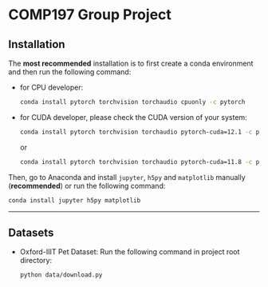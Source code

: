 # COMP197 Group Project
## Installation
The **most recommended** installation is to first create a conda environment and then run the following command:
- for CPU developer:
  ```bash
  conda install pytorch torchvision torchaudio cpuonly -c pytorch
  ```
- for CUDA developer, please check the CUDA version of your system:
  ```bash
  conda install pytorch torchvision torchaudio pytorch-cuda=12.1 -c pytorch -c nvidia
  ```
  or
  ```bash
  conda install pytorch torchvision torchaudio pytorch-cuda=11.8 -c pytorch -c nvidia
  ```
Then, go to Anaconda and install `jupyter`, `h5py` and `matplotlib` manually (**recommended**) or run the following command:
```bash
conda install jupyter h5py matplotlib
```
***
## Datasets
- Oxford-IIIT Pet Dataset: Run the following command in project root directory:
  ```bash
  python data/download.py
  ```
